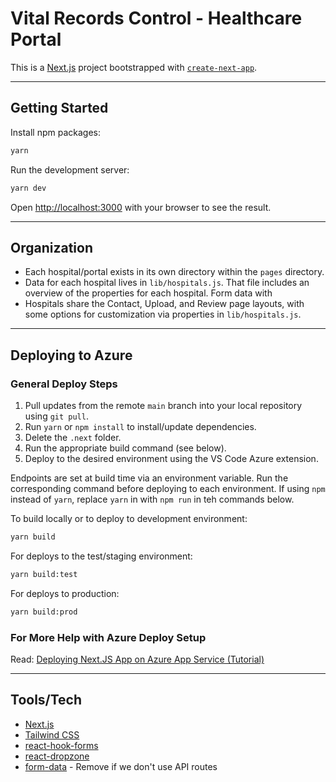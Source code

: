 # Vital Records Control - Healthcare Portal

This is a [Next.js](https://nextjs.org/) project bootstrapped with [`create-next-app`](https://github.com/vercel/next.js/tree/canary/packages/create-next-app).

---

## Getting Started

Install npm packages:

```bash
yarn
```

Run the development server:

```bash
yarn dev
```

Open [http://localhost:3000](http://localhost:3000) with your browser to see the result.

---
## Organization
* Each hospital/portal exists in its own directory within the `pages` directory.
* Data for each hospital lives in `lib/hospitals.js`. That file includes an overview of the properties for each hospital. Form data with 
* Hospitals share the Contact, Upload, and Review page layouts, with some options for customization via properties in `lib/hospitals.js`.
---
## Deploying to Azure
### General Deploy Steps
1. Pull updates from the remote `main` branch into your local repository using `git pull`.
2. Run `yarn` or `npm install` to install/update dependencies.
3. Delete the `.next` folder.
4. Run the appropriate build command (see below).
5. Deploy to the desired environment using the VS Code Azure extension. 

Endpoints are set at build time via an environment variable. Run the corresponding command before deploying to each environment. If using `npm` instead of `yarn`, replace `yarn` in with `npm run` in teh commands below. 

To build locally or to deploy to development environment:
```bash
yarn build
```

For deploys to the test/staging environment:
```bash
yarn build:test
```

For deploys to production:
```bash
yarn build:prod
```
### For More Help with Azure Deploy Setup
Read: [Deploying Next.JS App on Azure App Service (Tutorial)](https://parveensingh.com/next-js-deployment-on-azure-app-service/)


---
## Tools/Tech

- [Next.js](https://nextjs.org)
- [Tailwind CSS](https://tailwindcss.com)
- [react-hook-forms](https://react-hook-form.com)
- [react-dropzone](https://react-dropzone.js.org)
- [form-data](https://www.npmjs.com/package/form-data) - Remove if we don't use API routes
